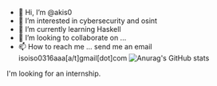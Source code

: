 - 👋 Hi, I’m @akis0
- 👀 I’m interested in cybersecurity and osint
- 🌱 I’m currently learning Haskell
- 💞️ I’m looking to collaborate on ...
- 📫 How to reach me ... send me an email isoiso0316aaa[a/t]gmail[dot]com
![Anurag's GitHub stats](https://github-readme-stats.vercel.app/api?username=akis0)

I'm looking for an internship.




<!---
akis0/akis0 is a ✨ special ✨ repository because its `README.md` (this file) appears on your GitHub profile.
You can click the Preview link to take a look at your changes.
--->
